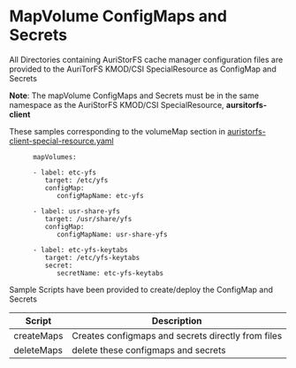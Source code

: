 # MapVolume ConfigMaps and Secrets

All Directories containing AuriStorFS cache manager configuration files are provided to the AuriTorFS KMOD/CSI SpecialResource as ConfigMap and Secrets


**Note**: The mapVolume ConfigMaps and Secrets must be in the same namespace as the AuriStorFS KMOD/CSI SpecialResource, **aursitorfs-client**

These samples corresponding to the volumeMap section in [auristorfs-client-special-resource.yaml](auristorfs-client-special-resource.yaml)


	      mapVolumes:         
	      
	      - label: etc-yfs
	         target: /etc/yfs
	         configMap:
	            configMapName: etc-yfs
	            
	      - label: usr-share-yfs
	         target: /usr/share/yfs
	         configMap:
	            configMapName: usr-share-yfs
	            
	      - label: etc-yfs-keytabs
	         target: /etc/yfs-keytabs
	         secret:
	            secretName: etc-yfs-keytabs

Sample Scripts have been provided to create/deploy the ConfigMap and Secrets


| Script | Description |
|--|--|
| createMaps | Creates configmaps and secrets directly from files |
| deleteMaps | delete these configmaps and secrets |

